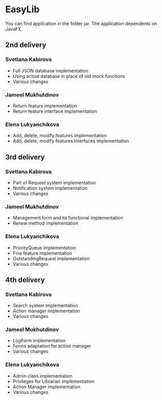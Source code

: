 # EasyLib

You can find application in the folder jar.
The application dependents on JavaFX.

## 2nd delivery

### Svetlana Kabirova
* Full JSON database implementation
* Using actual database
in place of old mock functions
* Various changes

### Jameel Mukhutdinov
* Return feature implementation
* Return feature interface implementation

### Elena Lukyanchikova
* Add, delete, modify features implementation
* Add, delete, modify features interfaces implementation


## 3rd delivery

### Svetlana Kabirova
* Part of Request system implementation
* Notification system implementation
* Various changes
### Jameel Mukhutdinov
* Management form and its functional implementation
* Renew method implementation
### Elena Lukyanchikova
* PriorityQueue implementation
* Fine feature implementation
* OutstandingRequest implementation
* Various changes

## 4th delivery

### Svetlana Kabirova
* Search system implementation
* Action manager implementation
* Various changes

### Jameel Mukhutdinov
* LogForm implementation
* Forms adaptation for action manager
* Various changes

### Elena Lukyanchikova
* Admin class implementation
* Privileges for Librarian implementation
* Action Manager implementation
* Various changes